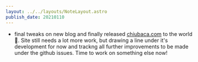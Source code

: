 ```yaml
---
layout: ../../layouts/NoteLayout.astro
publish_date: 20210110
---
```


- final tweaks on new blog and finally released [chiubaca.com](chiubaca.com) to the world 🎉. Site still needs a lot more work, but drawing a line under it's development for now and trackng all further improvements to be made under the github issues. Time to work on something else now!
